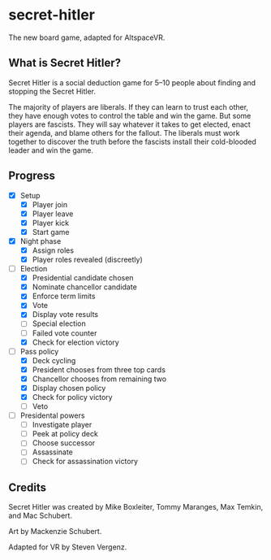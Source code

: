 # secret-hitler

The new board game, adapted for AltspaceVR.

## What is Secret Hitler?

Secret Hitler is a social deduction game for 5–10 people about finding and stopping the Secret Hitler.

The majority of players are liberals. If they can learn to trust each other, they have enough votes to control the table and win the game. But some players are fascists. They will say whatever it takes to get elected, enact their agenda, and blame others for the fallout. The liberals must work together to discover the truth before the fascists install their cold-blooded leader and win the game.

## Progress

- [x] Setup
	- [x] Player join
	- [x] Player leave
	- [x] Player kick
	- [x] Start game
- [x] Night phase
	- [x] Assign roles
	- [x] Player roles revealed (discreetly)
- [ ] Election
	- [x] Presidential candidate chosen
	- [x] Nominate chancellor candidate
	- [x] Enforce term limits
	- [x] Vote
	- [x] Display vote results
	- [ ] Special election
	- [ ] Failed vote counter
	- [x] Check for election victory
- [ ] Pass policy
	- [x] Deck cycling
	- [x] President chooses from three top cards
	- [x] Chancellor chooses from remaining two
	- [x] Display chosen policy
	- [x] Check for policy victory
	- [ ] Veto
- [ ] Presidental powers
	- [ ] Investigate player
	- [ ] Peek at policy deck
	- [ ] Choose successor
	- [ ] Assassinate
	- [ ] Check for assassination victory

## Credits

Secret Hitler was created by Mike Boxleiter, Tommy Maranges, Max Temkin, and Mac Schubert.

Art by Mackenzie Schubert.

Adapted for VR by Steven Vergenz.